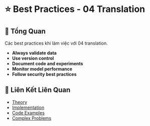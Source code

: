 # ⭐ Best Practices - 04 Translation

## 🎯 Tổng Quan

Các best practices khi làm việc với 04 translation.

- **Always validate data**
- **Use version control**
- **Document code and experiments**
- **Monitor model performance**
- **Follow security best practices**

## 🔗 Liên Kết Liên Quan

- [Theory](./THEORY_04_translation.md)
- [Implementation](./IMPLEMENTATION_04_translation.md)
- [Code Examples](./CODE_EXAMPLES_04_translation.md)
- [Complex Problems](./COMPLEX_PROBLEMS.md)
